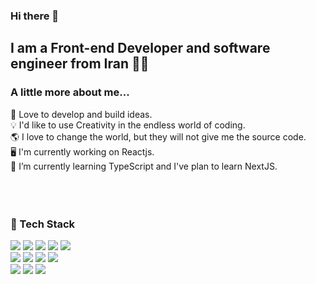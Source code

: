 ### Hi there 👋

<!--
**armitaahmdi/armitaahmdi** is a ✨ _special_ ✨ repository because its `README.md` (this file) appears on your GitHub profile.
-->

I am a Front-end Developer and software engineer from Iran :woman_technologist:
----------

### A little more about me...

:white_heart: Love to develop and build ideas. <br />
:bulb: I'd like to use Creativity in the endless world of coding. <br />
:earth_americas: I love to change the world, but they will not give me the source code. <br />
:desktop_computer: I'm currently working on Reactjs. <br />
:seedling: I’m currently learning TypeScript and I've plan to learn NextJS. <br />
<br />
<br />
<br />

### :receipt: Tech Stack

<img src="https://img.shields.io/badge/JavaScript-05122A?style=for-the-badge&logo=javascript&logoColor=F7DF1E"/> <img src="https://img.shields.io/badge/React-05122A?style=for-the-badge&logo=react&logoColor=61DAFB"/> <img src="https://img.shields.io/badge/Redux-05122A?style=for-the-badge&logo=redux&logoColor=593D88"/> <img src="https://img.shields.io/badge/React_Router-05122A?style=for-the-badge&logo=react-router&logoColor=white7465722d3035313232413f7374796c653d666f722d7468652d6261646765266c6f676f3d7265616374526f75746572266c6f676f436f6c6f723d464634313534"/>
<img src="https://img.shields.io/badge/GraphQl-05122A?style=for-the-badge&logo=graphql&logoColor=E10098"/> <br />
<img src="https://img.shields.io/badge/CSS-05122A?style=for-the-badge&logo=css3&logoColor=1572B6"/> <img src="https://img.shields.io/badge/Sass-05122A?style=for-the-badge&logo=sass&logoColor=CC6699"/> <img src="https://img.shields.io/badge/Tailwind_CSS-05122A?style=for-the-badge&logo=tailwind-css&logoColor=38B2AC"/> <img src="https://img.shields.io/badge/Bootstrap-05122A?style=for-the-badge&logo=bootstrap&logoColor=563D7C"/> <br />
<img src="https://img.shields.io/badge/HTML-05122A?style=for-the-badge&logo=html5&logoColor=E34F26"/> <img src="https://img.shields.io/badge/GIT-05122A?style=for-the-badge&logo=git&logoColor=E44C30"/> <img src="https://img.shields.io/badge/GitHub-05122A?style=for-the-badge&logo=github&logoColor=white"/>

